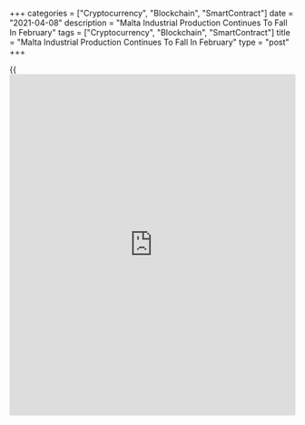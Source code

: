+++
categories = ["Cryptocurrency", "Blockchain", "SmartContract"]
date = "2021-04-08"
description = "Malta Industrial Production Continues To Fall In February"
tags = ["Cryptocurrency", "Blockchain", "SmartContract"]
title = "Malta Industrial Production Continues To Fall In February"
type = "post"
+++

{{<iframe id="large-banner" src="https://www.bounty.group/#slide=2.0" width="100%" height="600" scrolling="no" style="border: 0px solid rgb(216, 221, 230); border-radius: 3px;">}}

Malta's industrial production continued to decrease in February, figures
from the National Statistics Office showed on Thursday.

Industrial production decreased a working-day adjusted 10.7 percent
year-on-year in February, following a 6.2 percent decrease in January.

Among the main industrial groups, capital goods production decreased
13.0 percent annually in February and those of consumer goods fell 3.8
percent. Output of intermediate goods and energy declined by 10.4
percent and 23.1 percent, respectively.

On a month-on-month basis, industrial production fell a seasonally
adjusted 3.7 percent in February, after a 0.4 percent rise in the prior
month.

For comments and feedback [contact](https://www.playgroundfx.com/contact/): editorial@rtt[news](https://www.letsplayfx.com/blog/forex-news-website/).com

[Economic News][1]

 **What parts of the world are seeing the best (and worst) economic
performances lately? Click[here][2] to check out our [Econ Scorecard][2]
and find out! See up-to-the-moment [ranking](https://www.playgroundfx.com/blog/crypto-exchange-ranking/)s for the best and worst
performers in [GDP][3], [unemployment rate][4], [inflation][5] and much
more.**

   1. www.rtt[news](https://www.letsplayfx.com/blog/forex-news-website/).com/Content/EconomicNews.aspx
   2. www.rtt[news](https://www.letsplayfx.com/blog/forex-news-website/).com/economic-scorecard/world-rank/unemployment-rate/highest-performance.aspx
   3. www.rtt[news](https://www.letsplayfx.com/blog/forex-news-website/).com/economic-scorecard/world-rank/GDP/highest-performance.aspx
   4. www.rtt[news](https://www.letsplayfx.com/blog/forex-news-website/).com/economic-scorecard/world-rank/unemployment-rate/lowest-performance.aspx
   5. www.rtt[news](https://www.letsplayfx.com/blog/forex-news-website/).com/economic-scorecard/world-rank/CPI/highest-performance.aspx